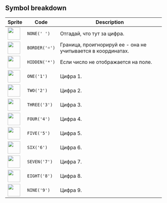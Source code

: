 ## Symbol breakdown
| Sprite | Code | Description |
| -------- | -------- | -------- |
|<img src="https://github.com/codenjoyme/codenjoy/raw/master/CodingDojo/games/sudoku/src/main/webapp/resources/sprite/sudoku/none.png" style="width:40px;height:40px;" /> | `NONE(' ')` | Отгадай, что тут за цифра. | 
|<img src="https://github.com/codenjoyme/codenjoy/raw/master/CodingDojo/games/sudoku/src/main/webapp/resources/sprite/sudoku/border.png" style="width:40px;height:40px;" /> | `BORDER('☼')` | Граница, проигнорируй ее - она не учитывается в координатах. | 
|<img src="https://github.com/codenjoyme/codenjoy/raw/master/CodingDojo/games/sudoku/src/main/webapp/resources/sprite/sudoku/hidden.png" style="width:40px;height:40px;" /> | `HIDDEN('*')` | Если число не отображается на поле. | 
|<img src="https://github.com/codenjoyme/codenjoy/raw/master/CodingDojo/games/sudoku/src/main/webapp/resources/sprite/sudoku/one.png" style="width:40px;height:40px;" /> | `ONE('1')` | Цифра 1. | 
|<img src="https://github.com/codenjoyme/codenjoy/raw/master/CodingDojo/games/sudoku/src/main/webapp/resources/sprite/sudoku/two.png" style="width:40px;height:40px;" /> | `TWO('2')` | Цифра 2. | 
|<img src="https://github.com/codenjoyme/codenjoy/raw/master/CodingDojo/games/sudoku/src/main/webapp/resources/sprite/sudoku/three.png" style="width:40px;height:40px;" /> | `THREE('3')` | Цифра 3. | 
|<img src="https://github.com/codenjoyme/codenjoy/raw/master/CodingDojo/games/sudoku/src/main/webapp/resources/sprite/sudoku/four.png" style="width:40px;height:40px;" /> | `FOUR('4')` | Цифра 4. | 
|<img src="https://github.com/codenjoyme/codenjoy/raw/master/CodingDojo/games/sudoku/src/main/webapp/resources/sprite/sudoku/five.png" style="width:40px;height:40px;" /> | `FIVE('5')` | Цифра 5. | 
|<img src="https://github.com/codenjoyme/codenjoy/raw/master/CodingDojo/games/sudoku/src/main/webapp/resources/sprite/sudoku/six.png" style="width:40px;height:40px;" /> | `SIX('6')` | Цифра 6. | 
|<img src="https://github.com/codenjoyme/codenjoy/raw/master/CodingDojo/games/sudoku/src/main/webapp/resources/sprite/sudoku/seven.png" style="width:40px;height:40px;" /> | `SEVEN('7')` | Цифра 7. | 
|<img src="https://github.com/codenjoyme/codenjoy/raw/master/CodingDojo/games/sudoku/src/main/webapp/resources/sprite/sudoku/eight.png" style="width:40px;height:40px;" /> | `EIGHT('8')` | Цифра 8. | 
|<img src="https://github.com/codenjoyme/codenjoy/raw/master/CodingDojo/games/sudoku/src/main/webapp/resources/sprite/sudoku/nine.png" style="width:40px;height:40px;" /> | `NINE('9')` | Цифра 9. | 
